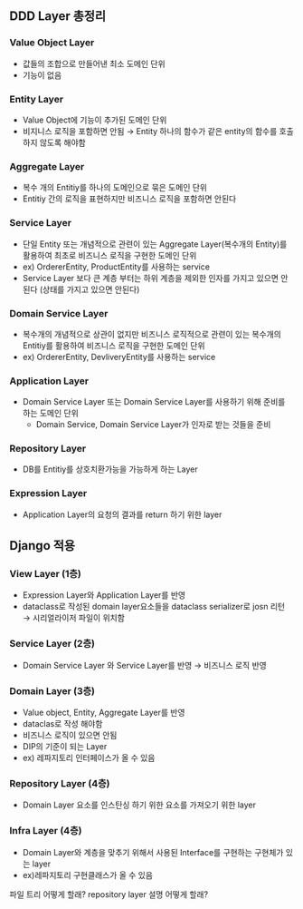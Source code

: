 ## DDD Layer 총정리

### Value Object Layer

- 값들의 조합으로 만들어낸 최소 도메인 단위
- 기능이 없음

### Entity Layer

- Value Object에 기능이 추가된 도메인 단위
- 비지니스 로직을 포함하면 안됨 &rarr; Entity 하나의 함수가 같은 entity의 함수를 호출하지 않도록 해야함

### Aggregate Layer

- 복수 개의 Entitiy를 하나의 도메인으로 묶은 도메인 단위
- Entitiy 간의 로직을 표현하지만 비즈니스 로직을 포함하면 안된다

### Service Layer

- 단일 Entity 또는 개념적으로 관련이 있는 Aggregate Layer(복수개의 Entity)를 활용하여 최초로 비즈니스 로직을 구현한 도메인 단위
- ex) OrdererEntity, ProductEntity를 사용하는 service
- Service Layer 보다 큰 계층 부터는 하위 계층을 제외한 인자를 가지고 있으면 안된다 (상태를 가지고 있으면 안된다)

### Domain Service Layer

- 복수개의 개념적으로 상관이 없지만 비즈니스 로직적으로 관련이 있는 복수개의 Entitiy를 활용하여 비즈니스 로직을 구현한 도메인 단위
- ex) OrdererEntity, DevliveryEntity를 사용하는 service

### Application Layer

- Domain Service Layer 또는 Domain Service Layer를 사용하기 위해 준비를 하는 도메인 단위
    - Domain Service, Domain Service Layer가 인자로 받는 것들을 준비

### Repository Layer

- DB를 Entitiy를 상호치환가능을 가능하게 하는 Layer

### Expression Layer

- Application Layer의 요청의 결과를 return 하기 위한 layer

## Django 적용

### View Layer (1층)

- Expression Layer와 Application Layer를 반영
- dataclass로 작성된 domain layer요소들을 dataclass serializer로 josn 리턴 &rarr; 시리얼라이저 파일이 위치함

### Service Layer (2층)

- Domain Service Layer 와 Service Layer를 반영 &rarr; 비즈니스 로직 반영

### Domain Layer (3층)

- Value object, Entity, Aggregate Layer를 반영
- dataclas로 작성 해야함
- 비즈니스 로직이 있으면 안됨
- DIP의 기준이 되는 Layer
- ex) 레파지토리 인터페이스가 올 수 있음

### Repository Layer (4층)

- Domain Layer 요소를 인스탄싱 하기 위한 요소를 가져오기 위한 layer

### Infra Layer (4층)

- Domain Layer와 계층을 맞추기 위해서 사용된 Interface를 구현하는 구현체가 있는 layer
- ex)레파지토리 구현클래스가 올 수 있음

파일 트리 어떻게 할래? repository layer 설명 어떻게 할래?